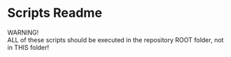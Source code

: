 # Scripts Readme

WARNING!  
ALL of these scripts should be executed in the repository ROOT folder, not in THIS folder!
